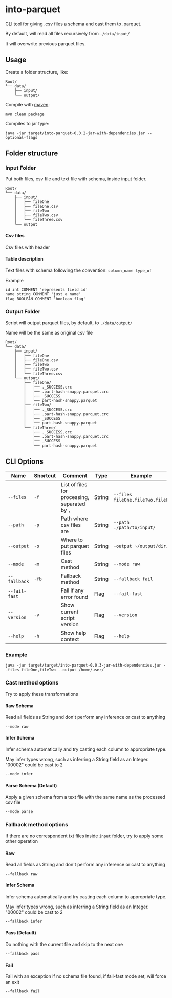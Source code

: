 # into-parquet

CLI tool for giving .csv files a schema and cast them to .parquet.

By default, will read all files recursively from `./data/input/`

It will overwrite previous parquet files.

## Usage

Create a folder structure, like:

```
Root/
└── data/
    ├── input/
    └── output/
```

Compile with [maven](https://maven.apache.org/):

```shell
mvn clean package
```

Compiles to jar type:

```shell
java -jar target/into-parquet-0.0.2-jar-with-dependencies.jar --optional-flags
```

## Folder structure

### Input Folder

Put both files, csv file and text file with schema, inside input folder.

```
Root/
└── data/
    ├── input/
    │   ├── fileOne
    │   ├── fileOne.csv
    │   ├── fileTwo
    │   ├── fileTwo.csv
    │   └── fileThree.csv
    └── output
```

#### Csv files

Csv files with header

#### Table description

Text files with schema following the convention: `column_name type_of`

Example

```text
id int COMMENT 'represents field id'
name string COMMENT 'just a name'
flag BOOLEAN COMMENT 'boolean flag'
```

### Output Folder

Script will output parquet files, by default, to `./data/output/`

Name will be the same as original csv file

```
Root/
└── data/
    ├── input/
    │   ├── fileOne
    │   ├── fileOne.csv
    │   ├── fileTwo
    │   ├── fileTwo.csv
    │   └── fileThree.csv
    └── output/
        ├── fileOne/
        │   ├── ._SUCCESS.crc
        │   ├── .part-hash-snappy.parquet.crc
        │   ├── _SUCCESS
        │   └── part-hash-snappy.parquet
        ├── fileTwo/
        │   ├── ._SUCCESS.crc
        │   ├── .part-hash-snappy.parquet.crc
        │   ├── _SUCCESS
        │   └── part-hash-snappy.parquet
        └── fileThree/
            ├── ._SUCCESS.crc
            ├── .part-hash-snappy.parquet.crc
            ├── _SUCCESS
            └── part-hash-snappy.parquet
```

## CLI Options

| Name          | Shortcut | Comment                                        | Type   | Example                         |
|---------------|----------|------------------------------------------------|--------|---------------------------------|
| `--files`     | `-f`     | List of files for processing, separated by `,` | String | `--files fileOne,fileTwo,fileN` |
| `--path`      | `-p`     | Path where csv files are                       | String | `--path ./path/to/input/`       |
| `--output`    | `-o`     | Where to put parquet files                     | String | `-output ~/output/dir/`         |
| `--mode`      | `-m`     | Cast method                                    | String | `--mode raw`                    |
| `--fallback`  | `-fb`    | Fallback method                                | String | `--fallback fail`               |
| `--fail-fast` |          | Fail if any error found                        | Flag   | `--fail-fast`                   |
| `--version`   | `-v`     | Show current script version                    | Flag   | `--version`                     |
| `--help`      | `-h`     | Show help context                              | Flag   | `--help`                        |

### Example

```shell
java -jar target/target/into-parquet-0.0.3-jar-with-dependencies.jar --files fileOne,fileTwo --output /home/user/
```

### Cast method options

Try to apply these transformations

#### Raw Schema

Read all fields as String and don't perform any inference or cast to anything

`--mode raw`

#### Infer Schema

Infer schema automatically and try casting each column to appropriate type.

May infer types wrong, such as inferring a String field as an Integer. "00002" could be cast to 2

`--mode infer`

#### Parse Schema (Default)

Apply a given schema from a text file with the same name as the processed csv file

`--mode parse`

### Fallback method options

If there are no correspondent txt files inside `input` folder, try to apply some other operation

#### Raw

Read all fields as String and don't perform any inference or cast to anything

`--fallback raw`

#### Infer Schema

Infer schema automatically and try casting each column to appropriate type.

May infer types wrong, such as inferring a String field as an Integer. "00002" could be cast to 2

`--fallback infer`

#### Pass (Default)

Do nothing with the current file and skip to the next one

`--fallback pass`

#### Fail

Fail with an exception if no schema file found, if fail-fast mode set, will force an exit

`--fallback fail`

